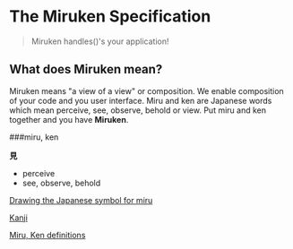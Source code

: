 # The Miruken Specification
> Miruken handles()'s your application!

## What does Miruken mean?
Miruken means "a view of a view" or composition. We enable composition of your code and you user interface.  Miru and ken are Japanese words which mean perceive, see, observe, behold or view.  Put miru and ken together and you have **Miruken**.

###miru, ken

<strong class="aux">見</strong>

* perceive
* see, observe, behold

[Drawing the Japanese symbol for miru](https://www.youtube.com/embed/ufFrW3WE784)

[Kanji](http://www.sayjack.com/learn/japanese/vocabulary/23802/)

[Miru, Ken definitions](https://en.wiktionary.org/wiki/%E8%A6%8B%E3%82%8B)

